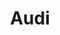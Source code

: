 ---
title: "Audi"
url: /ciudad-autonoma-de-buenos-aires/audi-avenida-juan-bautista-alberdi/
shop: Autohaus
---